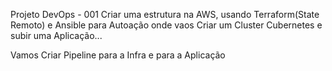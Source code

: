 Projeto DevOps - 001
Criar uma estrutura na AWS, usando Terraform(State Remoto)
 e Ansible para Autoação onde vaos Criar um Cluster Cubernetes e subir uma Aplicação...

Vamos Criar Pipeline para a Infra e para a Aplicação

